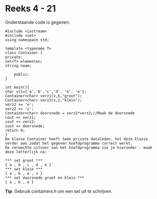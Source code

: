 # Reeks 4 - 21
Onderstaande code is gegeven:

    #include <iostream>
    #include <set>
    using namespace std;

    template <typename T>
    class Container {
    private:
    set<T> elementen;
    string naam;

        public:
    }

    int main(){
    char v[]={'a','b','c','d', 'e', 'e'};
    Container<char> verz1(v,6,"groot");    
    Container<char> verz2(v,2,"klein");     
    verz2 += 'e';         
    verz2 += 'z';
    Container<char> doorsnede = verz1*verz2;//Maak de doorsnede
    cout << verz1;
    cout << verz2;    
    cout << doorsnede;
    return 0;
    }
    De klasse Container heeft twee private dataleden. Vul deze klasse verder aan zodat het gegeven hoofdprogramma correct werkt.
    De verwachte uitvoer van het hoofdprogramma zie je hieronder - maak deze letterlijk na:

    *** set groot ***
    { a , b , c , d , e }
    *** set klein ***
    { a , b , e , z }
    *** set doorsnede groot en klein ***
    { a , b , e }

**Tip**: Gebruik containers.h om een set uit te schrijven.
